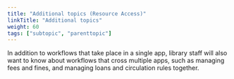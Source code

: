 ```yaml
---
title: "Additional topics (Resource Access)"
linkTitle: "Additional topics"
weight: 60
tags: ["subtopic", "parenttopic"]
---
```


In addition to workflows that take place in a single app, library staff will also want to know about workflows that cross multiple apps, such as managing fees and fines, and managing loans and circulation rules together.
